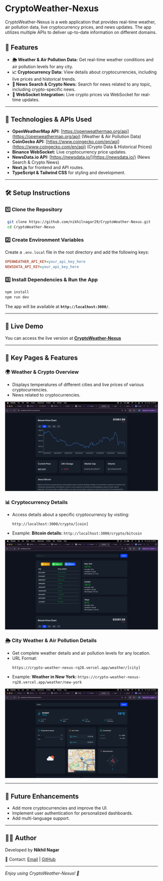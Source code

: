 # CryptoWeather-Nexus

CryptoWeather-Nexus is a web application that provides real-time weather, air pollution data, live cryptocurrency prices, and news updates. The app utilizes multiple APIs to deliver up-to-date information on different domains.

## 🌟 Features

- **🌦 Weather & Air Pollution Data:** Get real-time weather conditions and air pollution levels for any city.
- **📈 Cryptocurrency Data:** View details about cryptocurrencies, including live prices and historical trends.
- **📰 News Search & Crypto News:** Search for news related to any topic, including crypto-specific news.
- **🔗 WebSocket Integration:** Live crypto prices via WebSocket for real-time updates.

---

## 🔧 Technologies & APIs Used

- **OpenWeatherMap API:** [https://openweathermap.org/api](https://openweathermap.org/api) (Weather & Air Pollution Data)
- **CoinGecko API:** [https://www.coingecko.com/en/api](https://www.coingecko.com/en/api) (Crypto Data & Historical Prices)
- **Binance WebSocket:** Live cryptocurrency price updates.
- **NewsData.io API:** [https://newsdata.io/](https://newsdata.io/) (News Search & Crypto News)
- **Next.js** for frontend and API routes.
- **TypeScript & Tailwind CSS** for styling and development.

---

## 🛠 Setup Instructions

### 1️⃣ Clone the Repository

```sh
 git clone https://github.com/nikhilnagar29/CryptoWeather-Nexus.git
 cd CryptoWeather-Nexus
```

### 2️⃣ Create Environment Variables

Create a `.env.local` file in the root directory and add the following keys:

```ini
OPENWEATHER_API_KEY=your_api_key_here
NEWSDATA_API_KEY=your_api_key_here
```

### 3️⃣ Install Dependencies & Run the App

```sh
npm install
npm run dev
```

The app will be available at **`http://localhost:3000/`**.

---

## 🔗 Live Demo

You can access the live version at **[CryptoWeather-Nexus](https://crypto-weather-nexus-rq28.vercel.app/)**

---

## 📌 Key Pages & Features

### **🌍 Weather & Crypto Overview**

- Displays temperatures of different cities and live prices of various cryptocurrencies.
- News related to cryptocurrencies.

![Weather & Crypto Overview](/public/img1.png)

### **📊 Cryptocurrency Details**

- Access details about a specific cryptocurrency by visiting:
  ```
  http://localhost:3000/crypto/[coin]
  ```
- Example: **Bitcoin details:** `http://localhost:3000/crypto/bitcoin`

![Crypto Details](/public/img2.png)

### **🌦 City Weather & Air Pollution Details**

- Get complete weather details and air pollution levels for any location.
- URL Format:
  ```
  https://crypto-weather-nexus-rq28.vercel.app/weather/[city]
  ```
- Example: **Weather in New York:** `https://crypto-weather-nexus-rq28.vercel.app/weather/new-york`

![City Weather](/public/img3.png)

---

## 🚀 Future Enhancements

- Add more cryptocurrencies and improve the UI.
- Implement user authentication for personalized dashboards.
- Add multi-language support.

---

## 👨‍💻 Author

Developed by **Nikhil Nagar**

📧 Contact: [Email](mailto:nikhilnagar@example.com) | [GitHub](https://github.com/nikhilnagar29)

---

_Enjoy using CryptoWeather-Nexus! 🚀_
